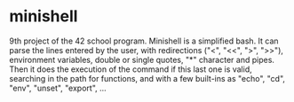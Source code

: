 # minishell
9th project of the 42 school program. Minishell is a simplified bash. It can parse the lines entered by the user, with redirections ("<", "<<", ">", ">>"), environment variables, double or single quotes, "*" character and pipes.
Then it does the execution of the command if this last one is valid, searching in the path for functions, and with a few built-ins as "echo", "cd", "env", "unset", "export", ...
